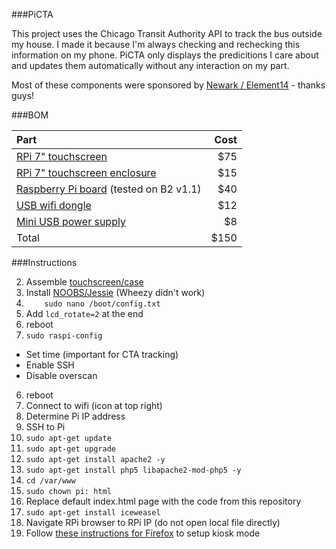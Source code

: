 ###PiCTA

This project uses the Chicago Transit Authority API to track the bus outside my house. I made it because I'm always checking and rechecking this information on my phone. PiCTA only displays the predicitions I care about and updates them automatically without any interaction on my part. 

Most of these components were sponsored by [Newark / Element14](http://www.newark.com/) - thanks guys!

###BOM

Part | Cost
| :--- | ---: |
| [RPi 7" touchscreen](http://www.newark.com/raspberry-pi/raspberrypi-display/display-7-touch-screen-rpi-sbc/dp/49Y1712?MER=bn_level5_3NP_EngagementRec_1) | $75 |
| [RPi 7" touchscreen enclosure](https://www.adafruit.com/products/2033) | $15 |
| [Raspberry Pi board](http://www.newark.com/raspberry-pi/rpi2-modb-8gb-noobs/sbc-raspberry-pi-2-model-b-8gb/dp/38Y6469?selectedCategoryId=&exaMfpn=true&categoryId=&searchRef=SearchLookAhead&iscrfnonsku=false) (tested on B2 v1.1) | $40 |
| [USB wifi dongle](http://www.newark.com/adafruit-industries/814/miniature-wifi-module-raspberry/dp/53W6285?ost=53W6285&selectedCategoryId=&categoryNameResp=All%2BCategories&iscrfnonsku=false) | $12 |
| [Mini USB power supply](https://www.adafruit.com/product/1995) | $8 |
| Total | $150 |

###Instructions

2. Assemble [touchscreen/case](https://cdn-shop.adafruit.com/product-files/2718/2718build.jpg)
3. Install [NOOBS/Jessie](http://computers.tutsplus.com/tutorials/how-to-install-noobs-on-a-raspberry-pi-with-a-mac--mac-57831) (Wheezy didn't work)
2. ```    sudo nano /boot/config.txt```
3. Add ```lcd_rotate=2``` at the end
4. reboot
5. ```sudo raspi-config```
 * Set time (important for CTA tracking)
 * Enable SSH
 * Disable overscan
6. reboot
7. Connect to wifi (icon at top right)
8. Determine Pi IP address
9. SSH to Pi
8. ```sudo apt-get update```
8. ```sudo apt-get upgrade```
9. ```sudo apt-get install apache2 -y```
10. ```sudo apt-get install php5 libapache2-mod-php5 -y```
11. ```cd /var/www```
12. ```sudo chown pi: html```
13. Replace default index.html page with the code from this repository
13. ```sudo apt-get install iceweasel```
15. Navigate RPi browser to RPi IP (do not open local file directly)
16. Follow [these instructions for Firefox](https://github.com/elalemanyo/raspberry-pi-kiosk-screen) to setup kiosk mode